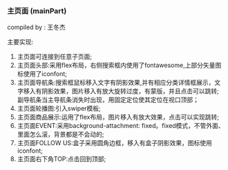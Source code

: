 ### 主页面 (mainPart)
 compiled by : 王冬杰

  主要实现:
  1. 主页面可连接到任意子页面;
  2. 主页面头部:采用flex布局，右侧搜索框内使用了fontawesome,上部分矢量图标使用了iconfont;
  3. 主页面导航条:搜索框鼠标移入文字有阴影效果,并有相应分类详情框展示，文字移入有阴影效果，图片移入有放大旋转过度，有蒙版，并且点击可以跳转;
                 副导航条当主导航条消失时出现，用固定定位使其定位在视口顶部；
  4. 主页面轮播图:引入swiper模板;
  5. 主页面商品展示:运用了flex布局，图片移入有放大效果，点击可以实现跳转;
  6. 主页面EVENT:采用background-attachment: fixed。fixed模式，不管外面、里面怎么滚，背景都是不会动的;
  7. 主页面FOLLOW US:盒子采用圆角边框，移入有盒子阴影效果，图标使用iconfont;
  8. 主页面右下角TOP:点击回到顶部;